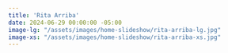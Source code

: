 ```yaml
---
title: 'Rita Arriba'
date: 2024-06-29 00:00:00 -05:00
image-lg: "/assets/images/home-slideshow/rita-arriba-lg.jpg"
image-xs: "/assets/images/home-slideshow/rita-arriba-xs.jpg"
---
```


